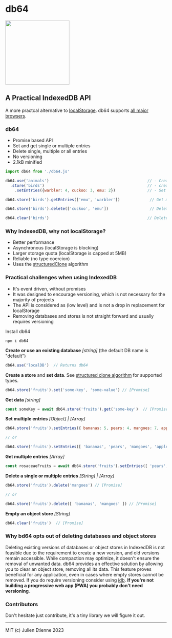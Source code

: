 # db64
<img src="https://github.com/julienetie/db64/assets/7676299/29665616-14d5-4e14-a3ff-191cc6aae7fa" width="200">

## A Practical IndexedDB API

A more practcal alternative to [localStorage](https://developer.mozilla.org/en-US/docs/Web/API/Window/localStorage). db64 supports [all major browsers](https://caniuse.com/indexeddb).  


### db64
- Promise based API
- Set and get single or multiple entries
- Delete single, multiple or all entries
- No versioning 
- 2.1kB minified

```javascript
import db64 from './db64.js'

db64.use('animals')                                           // - Create or use an existing database 
  .store('birds')                                             // - create or use an existubg store
    .setEntries({warbler: 4, cuckoo: 3, emu: 2})              // - Set multiple entries via an array or object

db64.store('birds').getEntries(['emu', 'warbler'])             // Get multiple entries

db64.store('birds').delete(['cuckoo', 'emu'])                  // Delete a single or array of entries

db64.clear('birds')                                           // Delete all entries in birds
```


### Why IndexedDB, why not localStorage?
- Better performance
- Asynchronous (localStorage is blocking)
- Larger storage quota (localStorage is capped at 5MB)
- Reliable (no type coercion)
- Uses the [structuredClone](https://developer.mozilla.org/en-US/docs/Web/API/structuredClone) algorithm

### Practical challenges when using IndexedDB
- It's event driven, without promises
- It was designed to encourage versioning, which is not necessary for the majority of projects
- The API is considered as (low level) and is not a drop in replacement for localStorage
- Removing databases and stores is not straight forward and usually requires versioning


Install db64
```
npm i db64
```

**Create or use an existing database**  _[string]_ (the default DB name is "default")
```javascript 
db64.use('localDB')  // Returns db64
```

**Create a store** and **set data**. See [structured clone algorithm](https://developer.mozilla.org/en/US/docs/Web/API/Web_Workers_API/Structured_clone_algorithm) for supported types. 
```javascript
db64.store('fruits').set('some-key', 'some-value') // [Promise]
```

**Get data** _[string]_
```javascript
const someKey = await db64.store('fruits').get('some-key')  // [Promise]
```
**Set multiple entries** _[Object] | [Array]_
```javascript
db64.store('fruits').setEntries({ bananas: 5, pears: 4, mangoes: 7, apples: 2 })  // [Promise]

// or 

db64.store('fruits').setEntries([ 'bananas', 'pears', 'mangoes', 'apples' ]) // [Promise]
```

**Get multiple entries** _[Array]_
```javascript
const rosaceaeFruits = await db64.store('fruits').setEntries([ 'pears', 'apples' ])  // [Promise]
```

**Delete a single or multiple entries** _[String] | [Array]_
```javascript
db64.store('fruits').delete('mangoes') // [Promise]

// or

db64.store('fruits').delete([ 'bananas', 'mangoes' ]) // [Promise]
```

**Empty an object store** _[String]_
```javascript
db64.clear('fruits')  // [Promise]
```

### Why bd64 opts out of deleting databases and object stores

Deleting existing versions of databases or object stores in IndexedDB is not feasible due to the requirement to create a new version, and old versions remain accessible. While compaction may optimize, it doesn't ensure the removal of unwanted data. db64 provides an effective solution by allowing you to clear an object store, removing all its data. This feature proves beneficial for any application, even in cases where empty stores cannot be removed. If you do require versioning consider using [idb](https://github.com/jakearchibald/idb). **If you're not building a progressive web app (PWA) you probably don't need versioning**. 


### Contributors
Don't hesitate just contribute, it's a tiny library we will figure it out. 

---
MIT (c) Julien Etienne 2023
